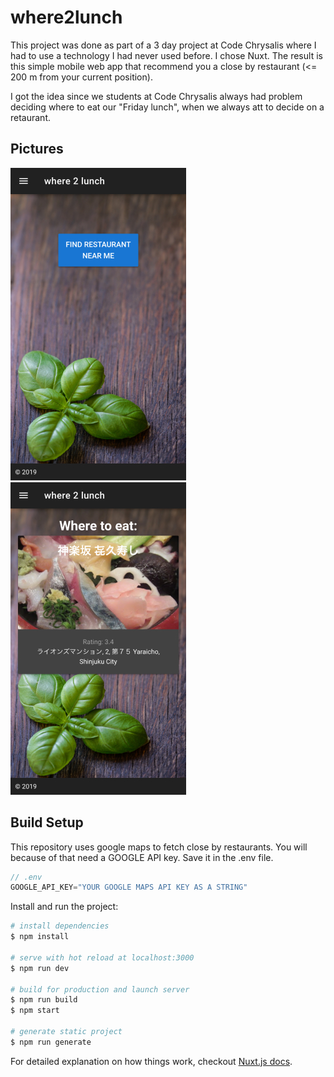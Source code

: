 # where2lunch

This project was done as part of a 3 day project at Code Chrysalis where I had to use a technology I had never used before. I chose Nuxt. The result is this simple mobile web app that recommend you a close by restaurant (<= 200 m from your current position).

I got the idea since we students at Code Chrysalis always had problem deciding where to eat our "Friday lunch", when we always att to decide on a retaurant.

## Pictures
![Start Page](readme_images/w2l_front.jpg)
![Result Page](readme_images/w2l_result.jpg)


## Build Setup
This repository uses google maps to fetch close by restaurants. You will because of that need a GOOGLE API key. Save it in the .env file.
``` JavaScript
// .env
GOOGLE_API_KEY="YOUR GOOGLE MAPS API KEY AS A STRING"
```

Install and run the project:
``` bash
# install dependencies
$ npm install

# serve with hot reload at localhost:3000
$ npm run dev

# build for production and launch server
$ npm run build
$ npm start

# generate static project
$ npm run generate
```

For detailed explanation on how things work, checkout [Nuxt.js docs](https://nuxtjs.org).

